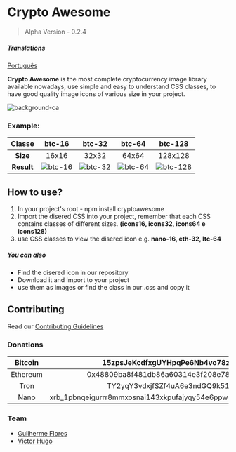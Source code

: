 # Crypto Awesome
>Alpha Version - 0.2.4

##### Translations
[Português](https://github.com/guisantos/CryptoAwesome/blob/master/README-PT.md)

**Crypto Awesome** is the most complete cryptocurrency image library available nowadays, use simple and easy to understand CSS classes, to have good quality image icons of various size in your project.

![background-ca]
### Example:
| Classe | btc-16 | btc-32 | btc-64 | btc-128 |
|:---: |:--:|:--:|:--:|:--:|
| **Size** | 16x16 | 32x32 | 64x64 | 128x128 |
| **Result** | ![btc-16] | ![btc-32] | ![btc-64] | ![btc-128] |

## How to use?

  1. In your project's root - npm install cryptoawesome
  2. Import the disered CSS into your project, remember that each CSS contains classes of different sizes. **(icons16, icons32, icons64 e icons128)**
  3. use CSS classes to view the disered icon e.g. **nano-16, eth-32, ltc-64**

##### You can also
  - Find the disered icon in our repository
  - Download it and import to your project
  - use them as images or find the class in our .css and copy it

## Contributing
Read our [Contributing Guidelines](https://github.com/guisantos/CryptoAwesome/blob/master/CONTRIBUTING-PT.md)

### Donations
| Bitcoin | 15zpsJeKcdfxgUYHpqPe6Nb4vo78zvMpv4  |
|:---:|:---:|
| Ethereum   | 0x48809ba8f481db86a60314e3f208e783ee7b04ab |
| Tron   | TY2yqY3vdxjfSZf4uA6e3ndGQ9k51r4s2c |
| Nano | xrb_1pbnqeigurrr8mmxosnai143xkpufajyqy54e6ppw56yq6z5x5rgxn7uaz7s |

### Team
- [Guilherme Flores](https://github.com/guisantos)
- [Victor Hugo](https://github.com/victorbmaximo)

[background-ca]: <https://user-images.githubusercontent.com/14335913/44114479-ad98e8c4-9fe1-11e8-9441-d54f415b86ff.png>
[btc-16]: <https://user-images.githubusercontent.com/14335913/44107308-5a7bc076-9fcd-11e8-8dc1-25da9a3918ca.jpg>
[btc-32]: <https://user-images.githubusercontent.com/14335913/44107309-5aa9c174-9fcd-11e8-9e8e-2b2d62fc7cbe.jpg>
[btc-64]: <https://user-images.githubusercontent.com/14335913/44107310-5ac93054-9fcd-11e8-92b7-7b6321bf79bc.jpg>
[btc-128]: <https://user-images.githubusercontent.com/14335913/44107307-5a5ddc14-9fcd-11e8-870e-9ba9a46c8ebc.jpg>
